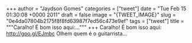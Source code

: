 
+++
author = "Jaydson Gomes"
categories = ["tweet"]
date = "Tue Feb 15 01:30:08 +0000 2011"
draft = false
image = "{TWEET_IMAGE}"
slug = "0e4da07804b2175f8f8fd63987f7ed56c473e9ef"
tags = ["tweet"]
title = """Caralho! É bom isso aqui:..."""
+++
Caralho! É bom isso aqui: http://goo.gl/EJmbc Olhem quem é o guitarrista...
